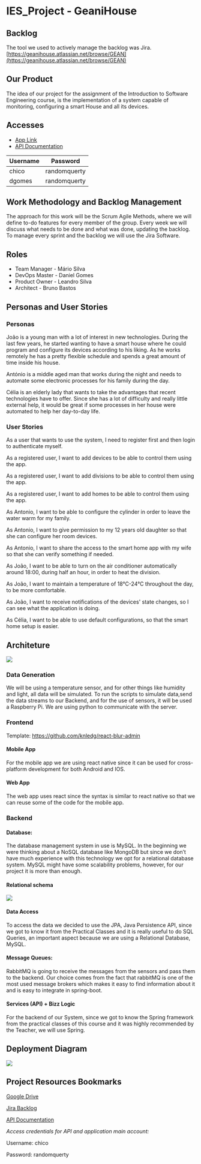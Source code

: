 # IES_Project - GeaniHouse

## Backlog

The tool we used to actively manage the backlog was Jira. [https://geanihouse.atlassian.net/browse/GEAN](https://geanihouse.atlassian.net/browse/GEAN)


## Our Product

The idea of our project for the assignment of the Introduction to Software Engineering course, is the implementation of a system capable of monitoring, configuring a smart House and all its devices.  

## Accesses

- [App Link](http://34.89.75.14:9000)
- [API Documentation](http://34.89.75.14:9001/api/v1/swagger-ui.html)

| Username | Password     |
| -------- | ------------ |
| chico    | randomquerty |
| dgomes   | randomquerty |

## Work  Methodology and Backlog Management

The approach for this work will be the Scrum Agile Methods, where we will define to-do features for every member of the group. Every week we will discuss what needs to be done  and what was done, updating the backlog. To manage every sprint and the backlog we will use the Jira Software.


## Roles

- Team Manager - Mário Silva
- DevOps Master - Daniel Gomes
- Product Owner - Leandro Silva
- Architect - Bruno Bastos



## Personas and  User Stories

### Personas

João is a young man with a lot of interest in new technologies. During the last few years, he  started  wanting to have a smart house where he could program and configure its devices according to his liking. As he works remotely he has a pretty flexible schedule and spends a great amount of time inside his house.

António is a middle aged man that works during the night and needs to automate some electronic processes for his family during the day.

Célia  is an elderly lady that wants to take the advantages that recent technologies have to offer. Since she has a lot of difficulty and really little external help, it would be great if some processes in her house were automated to help her day-to-day life. 



### User Stories

As a user that wants to use the system, I need to register first and then login to authenticate myself.

As a registered user, I want to add devices to be able to control them using the app.

As a registered user, I want to add divisions to be able to control them using the app.

As a registered user, I want to add homes to be able to control them using the app.

As Antonio, I want to be able to configure the cylinder in order to leave the water warm for my family.

As Antonio, I want to give permission to my 12 years old daughter so that she can configure her room devices.

As Antonio, I want to share the access to the smart home app with my wife so that she can verify something if needed.

As João, I want to be able to turn on the air conditioner automatically around 18:00, during half an hour, in order to heat the division.

As João, I want to maintain a temperature of 18°C-24°C throughout the day, to be more comfortable.

As João, I want to receive notifications of the devices' state changes, so I can see what the application is doing. 

As Célia, I want to be able to use default configurations, so that the smart home setup is easier.



## Architeture

![](./reports/architecture-diagram.png)

### Data Generation

We will be using a temperature sensor, and for other things like humidity and light, all data will be simulated. To run the scripts to simulate data,send the data streams to our Backend, and for the use of sensors, it will be used a Raspberry Pi. We are using python to communicate with the server. 

### Frontend

Template: https://github.com/knledg/react-blur-admin

#### Mobile App

For the mobile app we are using react native since it can be used for cross-platform development for both Android and IOS. 

#### Web App

The web app uses react since the syntax is similar to react native so that we can reuse some of the code for the mobile app.

### Backend

#### Database:

The database management system in use is MySQL. In the beginning we were thinking about a NoSQL database like MongoDB but since we don’t have much experience with this technology we opt for a relational database system. MySQL might have some scalability problems, however, for our project it is more than enough.

#### Relational schema

![](./reports/RelationalSchema.jpg)

#### Data Access
To access the data we decided to use the JPA, Java Persistence API, since we got to know it from the Practical Classes and it is  really useful to do SQL Queries, an important aspect because we are using a Relational Database, MySQL.

#### Message Queues:

RabbitMQ is going to receive the messages from the sensors and pass them to the backend. Our choice comes from the fact that rabbitMQ is one of the most used message brokers which makes it easy to find information about it and is easy to integrate in spring-boot.

#### Services (API) + Bizz Logic

For the backend of our System, since we got to know the Spring framework from the practical classes of this course and it was highly recommended by the Teacher, we will use Spring.

## Deployment Diagram

![](./reports/deployment-diagram.png)

## Project Resources Bookmarks

[Google Drive ](https://drive.google.com/drive/folders/1Nwdul_tBhj4nKEn1nzR1FGi_7EghT7Ay?usp=sharing )

[Jira Backlog](https://geanihouse.atlassian.net/browse/GEAN)

[API Documentation](http://34.89.75.14:9001/api/v1/swagger-ui.html)

*Access credentials for API and application main account:*

Username: chico

Password: randomquerty


